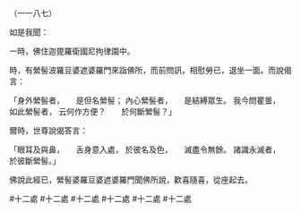 （一一八七）

如是我聞：

一時，佛住迦毘羅衛國尼拘律園中。

時，有縈髻波羅豆婆遮婆羅門來詣佛所，而前問訊，相慰勞已，退坐一面。而說偈言：

「身外縈髻者，　　是但名縈髻；
內心縈髻者，　　是結縛眾生。
我今問瞿曇，　　如此縈髻者，
云何作方便？　　於何斷縈髻？」

爾時，世尊說偈答言：

「眼耳及與鼻，　　舌身意入處，
於彼名及色，　　滅盡令無餘。
諸識永滅者，　　於彼斷縈髻。」

佛說此經已，縈髻婆羅豆婆遮婆羅門聞佛所說，歡喜隨喜，從座起去。





#十二處
#十二處
#十二處
#十二處
#十二處
#十二處
